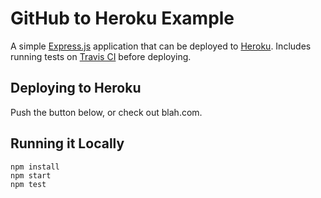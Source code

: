 # GitHub to Heroku Example

A simple [Express.js](http://expressjs.com/) application that can be deployed to [Heroku](https://www.heroku.com/). Includes running tests on [Travis CI](https://travis-ci.org/) before deploying.

## Deploying to Heroku

Push the button below, or check out blah.com.

## Running it Locally

```shell
npm install
npm start
npm test
```
